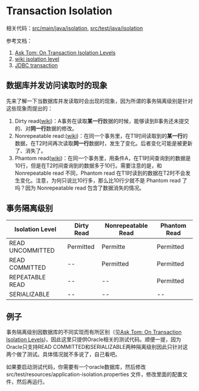# Transaction Isolation

相关代码：[src/main/java/isolation](src/main/java/isolation), [src/test/java/isolation](src/test/java/isolation)

参考文档：

1. [Ask Tom: On Transaction Isolation Levels][Ask Tom: On Transaction Isolation Levels]
2. [wiki isolation level][wiki isolation level]
3. [JDBC transaction][JDBC transaction]

## 数据库并发访问读取时的现象

先来了解一下当数据库并发读取时会出现的现象，因为所谓的事务隔离级别是针对这些现象而提出的：

1. Dirty read([wiki][Dirty read])：A事务在读取**某一行**数据的时候，能够读到B事务还未提交的、对**同一行**数据的修改。
2. Nonrepeatable read:([wiki][Nonrepeatable read])：在同一个事务里，在T1时间读取到的**某一行**的数据，在T2时间再次读取**同一行**数据时，发生了变化。后者变化可能是被更新了、消失了。
3. Phantom read([wiki][Phantom read])：在同一个事务里，用条件A，在T1时间查询到的数据是10行，但是在T2时间查询到的数据多于10行。需要注意的是，和 Nonrepeatable read 不同，Phantom read 在T1时读到的数据在T2时不会发生变化。注意，为何只说比10行多，那么比10行少就不是 Phantom read 了吗？因为 Nonrepeatable read 包含了数据消失的情况。

## 事务隔离级别

Isolation Level | Dirty Read | Nonrepeatable Read | Phantom Read |
----------------|------------|--------------------|--------------|
READ UNCOMMITTED| Permitted  | Permitte           | Permitted    |
READ COMMITTED  | --         | Permitted          | Permitted    |
REPEATABLE READ | --         | --                 | Permitted    |
SERIALIZABLE    | --         | --                 | --           |

## 例子

事务隔离级别因数据库的不同实现而有所区别（见[Ask Tom: On Transaction Isolation Levels][Ask Tom: On Transaction Isolation Levels])，因此这里只提供Oracle相关的测试代码。顺便一提，因为Oracle只支持READ COMMITTED和SERIALIZABLE两种隔离级别因此只针对这两个做了测试。具体情况就不多说了，自己看吧。

如果要启动测试代码，你需要有一个oracle数据库，然后修改 src/test/resources/application-isolation.properties 文件，修改里面的配置文件，然后再运行。


[Ask Tom: On Transaction Isolation Levels]: http://www.oracle.com/technetwork/issue-archive/2010/10-jan/o65asktom-082389.html
[wiki isolation level]: https://en.wikipedia.org/wiki/Isolation_(database_systems)
[JDBC transaction]: https://docs.oracle.com/javase/tutorial/jdbc/basics/transactions.html
[Dirty read]: https://en.wikipedia.org/wiki/Isolation_(database_systems)#Dirty_reads
[Nonrepeatable read]: https://en.wikipedia.org/wiki/Isolation_(database_systems)#Non-repeatable_reads
[Phantom read]: https://en.wikipedia.org/wiki/Isolation_(database_systems)#Phantom_reads
